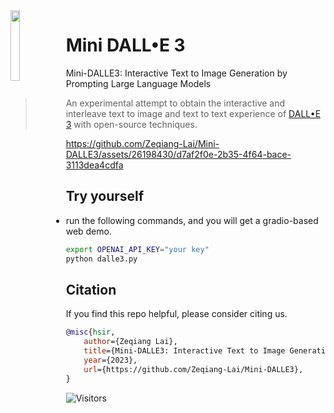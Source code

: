 <img src="https://github.com/Zeqiang-Lai/Mini-DALLE3/assets/26198430/94d7ca03-eded-4fed-93a5-547d869f4717" style="width: 17%" align="left">

#  Mini DALL•E 3

Mini-DALLE3: Interactive Text to Image Generation by Prompting Large Language Models

> An experimental attempt to obtain the interactive and interleave text to image and text to text experience of [DALL•E 3](https://openai.com/dall-e-3) with open-source techniques.

https://github.com/Zeqiang-Lai/Mini-DALLE3/assets/26198430/d7af2f0e-2b35-4f64-bace-3113dea4cdfa

## Try yourself

- run the following commands, and you will get a gradio-based web demo.

```bash
export OPENAI_API_KEY="your key"
python dalle3.py
```


## Citation

If you find this repo helpful, please consider citing us.

```bibtex
@misc{hsir,
    author={Zeqiang Lai},
    title={Mini-DALLE3: Interactive Text to Image Generation by Prompting Large Language Models},
    year={2023},
    url={https://github.com/Zeqiang-Lai/Mini-DALLE3},
}
```

![Visitors](https://api.visitorbadge.io/api/visitors?path=https%3A%2F%2Fgithub.com%2FZeqiang-Lai%2FMini-DALLE3&countColor=%23263759&style=flat)
